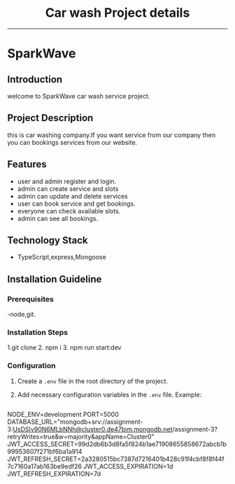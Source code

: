 
<div align="center">
  <h1>Car wash Project details </h1>
</div>

---

# SparkWave

## Introduction

welcome to SparkWave car wash service project.

## Project Description

this is car washing company.If you want service from our company then you can bookings services from our website.

## Features

- user and admin register and login.
- admin can create service and slots
-  admin can update and delete services
- user can book service and get bookings.
- everyone can check available slots.
- admin can see all bookings.

## Technology Stack

- TypeScript,express,Mongoose


## Installation Guideline

### Prerequisites

-node,git.

### Installation Steps

1.git clone 
2. npm i
3. npm run start:dev

### Configuration

1. Create a `.env` file in the root directory of the project.
2. Add necessary configuration variables in the `.env` file.
   Example:
   
   ```
NODE_ENV=development
PORT=5000
DATABASE_URL="mongodb+srv://assignment-3:UsDSIv90N6MLbNNh@cluster0.de47bim.mongodb.net/assignment-3?retryWrites=true&w=majority&appName=Cluster0"
JWT_ACCESS_SECRET=99d2db6b3d8fa5f824b1ae71908655858672abcb1b99953607f271bf6ba1a914
JWT_REFRESH_SECRET=2a3280515bc7387d7216401b428c91f4cbf8f8f44f7c7160a17ab163be9edf26
JWT_ACCESS_EXPIRATION=1d
JWT_REFRESH_EXPIRATION=7d
```
